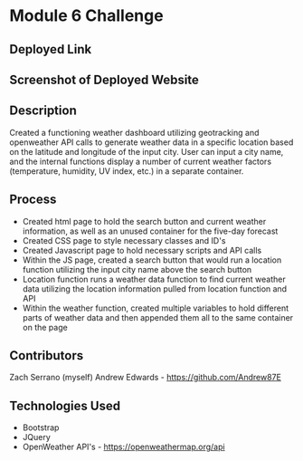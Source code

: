 # Module 6 Challenge

## Deployed Link

## Screenshot of Deployed Website

## Description
Created a functioning weather dashboard utilizing geotracking and openweather API calls to generate weather data in a specific location based on the latitude and longitude of the input city.  User can input a city name, and the internal functions display a number of current weather factors (temperature, humidity, UV index, etc.) in a separate container.

## Process
- Created html page to hold the search button and current weather information, as well as an unused container for the five-day forecast
- Created CSS page to style necessary classes and ID's
- Created Javascript page to hold necessary scripts and API calls
- Within the JS page, created a search button that would run a location function utilizing the input city name above the search button
- Location function runs a weather data function to find current weather data utilizing the location information pulled from location function and API
- Within the weather function, created multiple variables to hold different parts of weather data and then appended them all to the same container on the page

## Contributors
Zach Serrano (myself)
Andrew Edwards - https://github.com/Andrew87E

## Technologies Used
- Bootstrap
- JQuery
- OpenWeather API's - https://openweathermap.org/api
